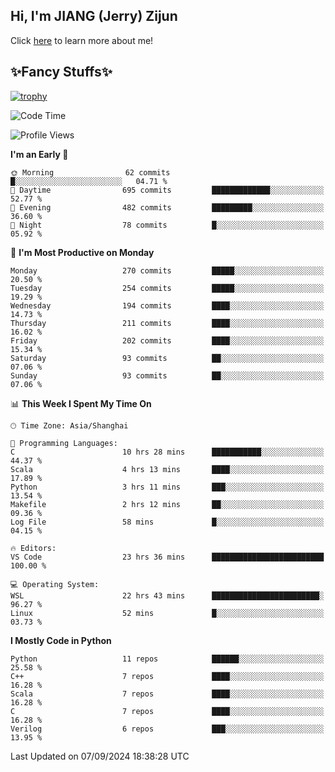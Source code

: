## Hi, I'm JIANG (Jerry) Zijun

Click [here](https://jzjerry.github.io/about/) to learn more about me!

## ✨Fancy Stuffs✨
[![trophy](https://github-profile-trophy.vercel.app/?username=jzjerry&theme=onedark)](https://github.com/ryo-ma/github-profile-trophy)
<!--START_SECTION:waka-->
![Code Time](http://img.shields.io/badge/Code%20Time-640%20hrs%2042%20mins-blue)

![Profile Views](http://img.shields.io/badge/Profile%20Views-0-blue)

**I'm an Early 🐤** 

```text
🌞 Morning                62 commits          █░░░░░░░░░░░░░░░░░░░░░░░░   04.71 % 
🌆 Daytime                695 commits         █████████████░░░░░░░░░░░░   52.77 % 
🌃 Evening                482 commits         █████████░░░░░░░░░░░░░░░░   36.60 % 
🌙 Night                  78 commits          █░░░░░░░░░░░░░░░░░░░░░░░░   05.92 % 
```
📅 **I'm Most Productive on Monday** 

```text
Monday                   270 commits         █████░░░░░░░░░░░░░░░░░░░░   20.50 % 
Tuesday                  254 commits         █████░░░░░░░░░░░░░░░░░░░░   19.29 % 
Wednesday                194 commits         ████░░░░░░░░░░░░░░░░░░░░░   14.73 % 
Thursday                 211 commits         ████░░░░░░░░░░░░░░░░░░░░░   16.02 % 
Friday                   202 commits         ████░░░░░░░░░░░░░░░░░░░░░   15.34 % 
Saturday                 93 commits          ██░░░░░░░░░░░░░░░░░░░░░░░   07.06 % 
Sunday                   93 commits          ██░░░░░░░░░░░░░░░░░░░░░░░   07.06 % 
```


📊 **This Week I Spent My Time On** 

```text
🕑︎ Time Zone: Asia/Shanghai

💬 Programming Languages: 
C                        10 hrs 28 mins      ███████████░░░░░░░░░░░░░░   44.37 % 
Scala                    4 hrs 13 mins       ████░░░░░░░░░░░░░░░░░░░░░   17.89 % 
Python                   3 hrs 11 mins       ███░░░░░░░░░░░░░░░░░░░░░░   13.54 % 
Makefile                 2 hrs 12 mins       ██░░░░░░░░░░░░░░░░░░░░░░░   09.36 % 
Log File                 58 mins             █░░░░░░░░░░░░░░░░░░░░░░░░   04.15 % 

🔥 Editors: 
VS Code                  23 hrs 36 mins      █████████████████████████   100.00 % 

💻 Operating System: 
WSL                      22 hrs 43 mins      ████████████████████████░   96.27 % 
Linux                    52 mins             █░░░░░░░░░░░░░░░░░░░░░░░░   03.73 % 
```

**I Mostly Code in Python** 

```text
Python                   11 repos            ██████░░░░░░░░░░░░░░░░░░░   25.58 % 
C++                      7 repos             ████░░░░░░░░░░░░░░░░░░░░░   16.28 % 
Scala                    7 repos             ████░░░░░░░░░░░░░░░░░░░░░   16.28 % 
C                        7 repos             ████░░░░░░░░░░░░░░░░░░░░░   16.28 % 
Verilog                  6 repos             ███░░░░░░░░░░░░░░░░░░░░░░   13.95 % 
```




 Last Updated on 07/09/2024 18:38:28 UTC
<!--END_SECTION:waka-->
